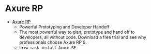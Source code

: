# Axure RP
- [Axure RP](https://www.axure.com/)
  -  Powerful Prototyping and Developer Handoff
  - The most powerful way to plan, prototype and hand off to developers, all without code. Download a free trial and see why professionals choose Axure RP 9.
  - `brew cask install Axure RP`
